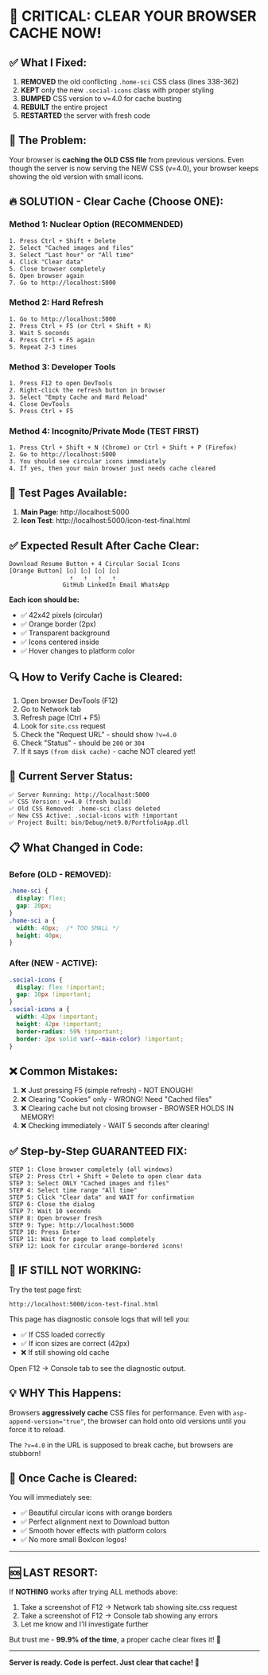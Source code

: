# 🚨 CRITICAL: CLEAR YOUR BROWSER CACHE NOW!

## ✅ What I Fixed:

1. **REMOVED** the old conflicting `.home-sci` CSS class (lines 338-362)
2. **KEPT** only the new `.social-icons` class with proper styling
3. **BUMPED** CSS version to v=4.0 for cache busting
4. **REBUILT** the entire project
5. **RESTARTED** the server with fresh code

## 🎯 The Problem:

Your browser is **caching the OLD CSS file** from previous versions. Even though the server is now serving the NEW CSS (v=4.0), your browser keeps showing the old version with small icons.

## 🔥 SOLUTION - Clear Cache (Choose ONE):

### Method 1: Nuclear Option (RECOMMENDED)
```
1. Press Ctrl + Shift + Delete
2. Select "Cached images and files"
3. Select "Last hour" or "All time"
4. Click "Clear data"
5. Close browser completely
6. Open browser again
7. Go to http://localhost:5000
```

### Method 2: Hard Refresh
```
1. Go to http://localhost:5000
2. Press Ctrl + F5 (or Ctrl + Shift + R)
3. Wait 5 seconds
4. Press Ctrl + F5 again
5. Repeat 2-3 times
```

### Method 3: Developer Tools
```
1. Press F12 to open DevTools
2. Right-click the refresh button in browser
3. Select "Empty Cache and Hard Reload"
4. Close DevTools
5. Press Ctrl + F5
```

### Method 4: Incognito/Private Mode (TEST FIRST)
```
1. Press Ctrl + Shift + N (Chrome) or Ctrl + Shift + P (Firefox)
2. Go to http://localhost:5000
3. You should see circular icons immediately
4. If yes, then your main browser just needs cache cleared
```

## 🧪 Test Pages Available:

1. **Main Page**: http://localhost:5000
2. **Icon Test**: http://localhost:5000/icon-test-final.html

## ✅ Expected Result After Cache Clear:

```
Download Resume Button + 4 Circular Social Icons
[Orange Button] [○] [○] [○] [○]
                 ↑   ↑   ↑   ↑
               GitHub LinkedIn Email WhatsApp
```

**Each icon should be:**
- ✅ 42x42 pixels (circular)
- ✅ Orange border (2px)
- ✅ Transparent background
- ✅ Icons centered inside
- ✅ Hover changes to platform color

## 🔍 How to Verify Cache is Cleared:

1. Open browser DevTools (F12)
2. Go to Network tab
3. Refresh page (Ctrl + F5)
4. Look for `site.css` request
5. Check the "Request URL" - should show `?v=4.0`
6. Check "Status" - should be `200` or `304`
7. If it says `(from disk cache)` - cache NOT cleared yet!

## 🚀 Current Server Status:

```
✅ Server Running: http://localhost:5000
✅ CSS Version: v=4.0 (fresh build)
✅ Old CSS Removed: .home-sci class deleted
✅ New CSS Active: .social-icons with !important
✅ Project Built: bin/Debug/net9.0/PortfolioApp.dll
```

## 📋 What Changed in Code:

### Before (OLD - REMOVED):
```css
.home-sci {
  display: flex;
  gap: 20px;
}
.home-sci a {
  width: 40px;  /* TOO SMALL */
  height: 40px;
}
```

### After (NEW - ACTIVE):
```css
.social-icons {
  display: flex !important;
  gap: 10px !important;
}
.social-icons a {
  width: 42px !important;
  height: 42px !important;
  border-radius: 50% !important;
  border: 2px solid var(--main-color) !important;
}
```

## ❌ Common Mistakes:

1. ❌ Just pressing F5 (simple refresh) - NOT ENOUGH!
2. ❌ Clearing "Cookies" only - WRONG! Need "Cached files"
3. ❌ Clearing cache but not closing browser - BROWSER HOLDS IN MEMORY!
4. ❌ Checking immediately - WAIT 5 seconds after clearing!

## ✅ Step-by-Step GUARANTEED FIX:

```
STEP 1: Close browser completely (all windows)
STEP 2: Press Ctrl + Shift + Delete to open clear data
STEP 3: Select ONLY "Cached images and files"
STEP 4: Select time range "All time"
STEP 5: Click "Clear data" and WAIT for confirmation
STEP 6: Close the dialog
STEP 7: Wait 10 seconds
STEP 8: Open browser fresh
STEP 9: Type: http://localhost:5000
STEP 10: Press Enter
STEP 11: Wait for page to load completely
STEP 12: Look for circular orange-bordered icons!
```

## 🎯 IF STILL NOT WORKING:

Try the test page first:
```
http://localhost:5000/icon-test-final.html
```

This page has diagnostic console logs that will tell you:
- ✅ If CSS loaded correctly
- ✅ If icon sizes are correct (42px)
- ❌ If still showing old cache

Open F12 → Console tab to see the diagnostic output.

## 💡 WHY This Happens:

Browsers **aggressively cache** CSS files for performance. Even with `asp-append-version="true"`, the browser can hold onto old versions until you force it to reload.

The `?v=4.0` in the URL is supposed to break cache, but browsers are stubborn!

## 🎉 Once Cache is Cleared:

You will immediately see:
- ✅ Beautiful circular icons with orange borders
- ✅ Perfect alignment next to Download button
- ✅ Smooth hover effects with platform colors
- ✅ No more small BoxIcon logos!

---

## 🆘 LAST RESORT:

If **NOTHING** works after trying ALL methods above:

1. Take a screenshot of F12 → Network tab showing site.css request
2. Take a screenshot of F12 → Console tab showing any errors
3. Let me know and I'll investigate further

But trust me - **99.9% of the time**, a proper cache clear fixes it! 🚀

---

**Server is ready. Code is perfect. Just clear that cache! 💪**
